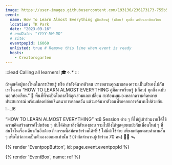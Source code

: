 ```yaml
---
image: https://user-images.githubusercontent.com/193136/236173173-755b513b-6398-46a7-9fcb-ced21153c094.png
event:
  name: How To Learn Almost Everything คู่มือเรียนรู้ (เกือบ) ทุกสิ่ง ฉบับนอกห้องเรียน
  location: TK Park
  date: "2023-09-16"
  # endDate: "YYYY-MM-DD"
  # site:
  eventpopId: 16060
  unlisted: true # Remove this line when event is ready
  hosts:
    - Creatorsgarten
---
```


:::lead
Calling all learners! 🎓✧.* 
:::

ถ้าคุณคือผู้หลงใหลในการเรียนรู้ หรือ กำลังค้นหาตัวตน เราขอชวนคุณมาแสดงความเป็นตัวเองไปกับเราในงาน “HOW TO LEARN ALMOST EVERYTHING คู่มือการเรียนรู้ (เกือบ) ทุกสิ่ง ฉบับนอกห้องเรียน” 🚌 พื้นที่ที่จะเปิดโอกาสให้คุณร่วมแลกเปลี่ยน สะท้อนมุมมองหลากความคิดหลายประสบการณ์ พร้อมปลดปล่อยจินตนาการตลอดวัน แล้วมาค้นหาตัวตนที่รอคอยการค้นพบไปด้วยกัน ❕𓂃ꕤ

“HOW TO LEARN ALMOST EVERYTHING” จะมี Session ต่าง ๆ ที่ให้ผู้เข้าร่วมงานได้ใช้ความคิดสร้างสรรค์ไปพร้อม ๆ กับได้ค้นหาสิ่งที่ตัวเองชอบ รวมไปถึงได้พูดคุยพบปะกับเพื่อนใหม่ ๆ ที่สนใจในเรื่องเดียวกันอีกด้วย กิจกรรมนี้สมัครเข้าร่วมได้ฟรี ! ไม่มีค่าใช้จ่าย เพียงแค่คุณตอบคำถามสั้น ๆ เพื่อโชว์ความเป็นตัวเองออกมาเท่านั้น ! (จำกัดจำนวนผู้เข้าร่วม 70 คน) 🖐🏻 ᯓ

{% render 'EventpopButton', id: page.event.eventpopId %}

{% render 'EventBox', name: ref %}